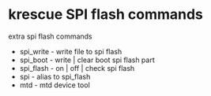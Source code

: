 # krescue SPI flash commands

extra spi flash commands

+ spi_write - write file to spi flash
+ spi_boot  - write | clear boot spi flash part 
+ spi_flash - on | off | check spi flash
+ spi	- alias to spi_flash
+ mtd	- mtd device tool

